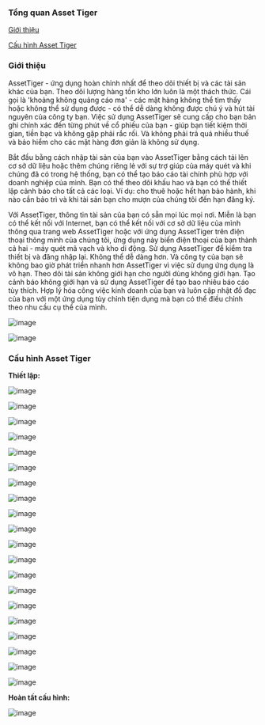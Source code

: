 ### Tổng quan Asset Tiger

[Giới thiệu](#1)

[Cấu hình Asset Tiger](#2)

### <a name="1"> Giới thiệu </a>

AssetTiger - ứng dụng hoàn chỉnh nhất để theo dõi thiết bị và các tài sản khác của bạn. Theo dõi lượng hàng tồn kho lớn luôn là một thách thức. Cái gọi là 'khoảng không quảng cáo ma' - các mặt hàng không thể tìm thấy hoặc không thể sử dụng được - có thể dễ dàng không được chú ý và hút tài nguyên của công ty bạn. Việc sử dụng AssetTiger sẽ cung cấp cho bạn bản ghi chính xác đến từng phút về cổ phiếu của bạn - giúp bạn tiết kiệm thời gian, tiền bạc và không gặp phải rắc rối. Và không phải trả quá nhiều thuế và bảo hiểm cho các mặt hàng đơn giản là không sử dụng.

Bắt đầu bằng cách nhập tài sản của bạn vào AssetTiger bằng cách tải lên cơ sở dữ liệu hoặc thêm chúng riêng lẻ với sự trợ giúp của máy quét và khi chúng đã có trong hệ thống, bạn có thể tạo báo cáo tài chính phù hợp với doanh nghiệp của mình. Bạn có thể theo dõi khấu hao và bạn có thể thiết lập cảnh báo cho tất cả các loại. Ví dụ: cho thuê hoặc hết hạn bảo hành, khi nào cần bảo trì và khi tài sản bạn cho mượn của chúng tôi đến hạn đăng ký.

Với AssetTiger, thông tin tài sản của bạn có sẵn mọi lúc mọi nơi. Miễn là bạn có thể kết nối với Internet, bạn có thể kết nối với cơ sở dữ liệu của mình thông qua trang web AssetTiger hoặc với ứng dụng AssetTiger trên điện thoại thông minh của chúng tôi, ứng dụng này biến điện thoại của bạn thành cả hai - máy quét mã vạch và kho di động. Sử dụng AssetTiger để kiểm tra thiết bị và đăng nhập lại. Không thể dễ dàng hơn. Và công ty của bạn sẽ không bao giờ phát triển nhanh hơn AssetTiger vì việc sử dụng ứng dụng là vô hạn. Theo dõi tài sản không giới hạn cho người dùng không giới hạn. Tạo cảnh báo không giới hạn và sử dụng AssetTiger để tạo bao nhiêu báo cáo tùy thích. Hợp lý hóa công việc kinh doanh của bạn và luôn cập nhật đồ đạc của bạn với một ứng dụng tùy chỉnh tiện dụng mà bạn có thể điều chỉnh theo nhu cầu cụ thể của mình.

![image](https://user-images.githubusercontent.com/69178270/139365615-fe8eb08a-7a90-4219-9d12-6b337c2d79db.png)

![image](https://user-images.githubusercontent.com/69178270/139365655-6234c711-8b54-487c-827b-3b241e0edf20.png)

### <a name="2"> Cấu hình Asset Tiger </a>

**Thiết lập:**

![image](https://user-images.githubusercontent.com/69178270/139365822-8f132cfc-9e6d-46c2-8b10-5cba9f4d2f9f.png)

![image](https://user-images.githubusercontent.com/69178270/139365828-a84c5091-30ac-4e1d-bb8f-df31d03c5533.png)

![image](https://user-images.githubusercontent.com/69178270/139365841-3c347514-8a0c-40c4-a2bc-753795085c10.png)

![image](https://user-images.githubusercontent.com/69178270/139365849-aec9d8fe-1c99-49d6-82af-a5468d8a6173.png)

![image](https://user-images.githubusercontent.com/69178270/139365862-bfe9e057-5bf7-4047-a6c2-d800480d1bfd.png)

![image](https://user-images.githubusercontent.com/69178270/139365874-bd122a25-0323-4502-a540-3a885759ccd0.png)

![image](https://user-images.githubusercontent.com/69178270/139365913-d3329611-7a84-4b9c-9c97-e00b26b088bb.png)

![image](https://user-images.githubusercontent.com/69178270/139365922-df8e27fe-5748-4c9b-a446-e91a4570554d.png)

![image](https://user-images.githubusercontent.com/69178270/139365935-eeffe200-a714-4838-89e1-e74fd78e9d60.png)

![image](https://user-images.githubusercontent.com/69178270/139365942-dc53e46e-92d4-449d-af57-96bed3b7e5d4.png)

![image](https://user-images.githubusercontent.com/69178270/139365952-88d16679-b6f3-4bb2-accb-d701ad5c9d04.png)

![image](https://user-images.githubusercontent.com/69178270/139365958-75835747-a6e1-4d73-a883-92002b239e99.png)

![image](https://user-images.githubusercontent.com/69178270/139365966-5aeffb58-633a-4116-b0ec-aa7ce5cbcf79.png)

![image](https://user-images.githubusercontent.com/69178270/139365975-a2bb2414-3001-4e68-9066-b4105e27337c.png)

![image](https://user-images.githubusercontent.com/69178270/139365981-d8142d81-3ff5-4e42-96b5-d0e258b25c1b.png)

![image](https://user-images.githubusercontent.com/69178270/139365987-d277cced-f0a2-4499-a106-b3abb9380700.png)

![image](https://user-images.githubusercontent.com/69178270/139365990-b7a73150-3242-48f0-ae98-626f48469ea5.png)

![image](https://user-images.githubusercontent.com/69178270/139365995-4a477cf4-2167-4ae6-a70c-90d0db923bc2.png)

![image](https://user-images.githubusercontent.com/69178270/139366011-50b5b314-e889-408d-8de7-931de2946853.png)

![image](https://user-images.githubusercontent.com/69178270/139366018-cd6edd1a-3309-4ff7-be93-02e28463819a.png)

**Hoàn tất cấu hình:**

![image](https://user-images.githubusercontent.com/69178270/139366055-81b3a1ff-1473-4b5c-8110-77ca7befe34e.png)

